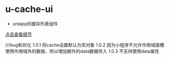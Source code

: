 # u-cache-ui

* uniapp的缓存列表组件


[点击查看细节](https://blog.csdn.net/qq_42363495/article/details/110738092)

///bug和优化
1.0.1
将cache设置默认为空对象
1.0.2
因为小程序不允许作用域插槽使用作用域外的数据，所以增加额外的data数据传入
1.0.3
不支持使用data属性
